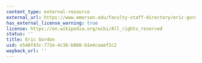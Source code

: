 ```yaml
---
content_type: external-resource
external_url: https://www.emerson.edu/faculty-staff-directory/eric-gordon
has_external_license_warning: true
license: https://en.wikipedia.org/wiki/All_rights_reserved
status: ''
title: Eric Gordon
uid: e548f43c-772e-4c36-b860-b1e4caaef2c2
wayback_url: ''
---
```

